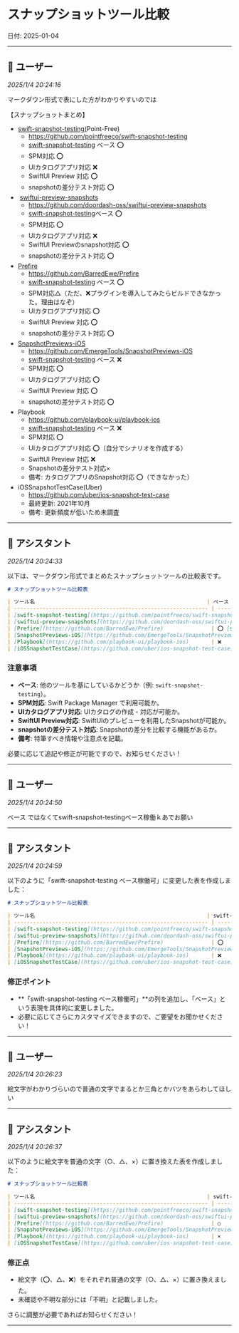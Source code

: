 # スナップショットツール比較

日付: 2025-01-04

---

## 👤 ユーザー
*2025/1/4 20:24:16*

マークダウン形式で表にした方がわかりやすいのでは

【スナップショットまとめ】
* [swift-snapshot-testing(](https://github.com/pointfreeco/swift-snapshot-testing)Point-Free[)](https://github.com/pointfreeco/swift-snapshot-testing)
    * https://github.com/pointfreeco/swift-snapshot-testing
    * [swift-snapshot-testing](https://github.com/pointfreeco/swift-snapshot-testing) ベース ⭕️
    * SPM対応 ⭕️
    * UIカタログアプリ対応 ❌
    * SwiftUI Preview 対応 ⭕️
    * snapshotの差分テスト対応 ⭕️
*  [swiftui-preview-snapshots](https://github.com/doordash-oss/swiftui-preview-snapshots)
    * https://github.com/doordash-oss/swiftui-preview-snapshots
    * [swift-snapshot-testing](https://github.com/pointfreeco/swift-snapshot-testing)ベース ⭕️
    * SPM対応 ⭕️
    * UIカタログアプリ対応 ❌
    * SwiftUI Previewのsnapshot対応 ⭕️
    * snapshotの差分テスト対応 ⭕️
* [Prefire](https://github.com/BarredEwe/Prefire)
    * https://github.com/BarredEwe/Prefire
    * [swift-snapshot-testing](https://github.com/pointfreeco/swift-snapshot-testing) ベース ⭕️
    * SPM対応△（ただ、❌プラグインを導入してみたらビルドできなかった。理由はなぞ）
    * UIカタログアプリ対応 ⭕️
    * SwiftUI Preview 対応 ⭕️
    * snapshotの差分テスト対応 ⭕️
* [SnapshotPreviews-iOS](https://github.com/EmergeTools/SnapshotPreviews-iOS)
    * https://github.com/EmergeTools/SnapshotPreviews-iOS
    * [swift-snapshot-testing](https://github.com/pointfreeco/swift-snapshot-testing) ベース ❌
    * SPM対応 ⭕️
    * UIカタログアプリ対応 ⭕️
    * SwiftUI Preview 対応 ⭕️
    * snapshotの差分テスト対応 ⭕️
* Playbook
    * https://github.com/playbook-ui/playbook-ios
    * [swift-snapshot-testing](https://github.com/pointfreeco/swift-snapshot-testing) ベース ❌
    * SPM対応 ⭕️
    * UIカタログアプリ対応 ⭕️（自分でシナリオを作成する）
    * SwiftUI Preview 対応 ❌
    * Snapshotの差分テスト対応×
    * 備考: カタログアプリのSnapshot対応 ⭕️（できなかった）
* iOSSnapshotTestCase(Uber)
    * https://github.com/uber/ios-snapshot-test-case
    * 最終更新: 2021年10月
    * 備考: 更新頻度が低いため未調査

---

## 🤖 アシスタント
*2025/1/4 20:24:33*

以下は、マークダウン形式でまとめたスナップショットツールの比較表です。

```markdown
# スナップショットツール比較表

| ツール名                                                      | ベース                                   | SPM対応 | UIカタログアプリ対応         | SwiftUI Preview対応 | snapshotの差分テスト対応 | 備考                                                       |
| ------------------------------------------------------------- | ---------------------------------------- | ------- | ---------------------------- | -------------------- | ------------------------ | ---------------------------------------------------------- |
| [swift-snapshot-testing](https://github.com/pointfreeco/swift-snapshot-testing) | ⭕️ [swift-snapshot-testing](https://github.com/pointfreeco/swift-snapshot-testing) | ⭕️     | ❌                          | ⭕️                    | ⭕️                      |                                                            |
| [swiftui-preview-snapshots](https://github.com/doordash-oss/swiftui-preview-snapshots) | ⭕️ [swift-snapshot-testing](https://github.com/pointfreeco/swift-snapshot-testing) | ⭕️     | ❌                          | ⭕️                    | ⭕️                      |                                                            |
| [Prefire](https://github.com/BarredEwe/Prefire)               | ⭕️ [swift-snapshot-testing](https://github.com/pointfreeco/swift-snapshot-testing) | △      | ⭕️                          | ⭕️                    | ⭕️                      | ❌ SPMプラグインでビルド不可（理由不明）                   |
| [SnapshotPreviews-iOS](https://github.com/EmergeTools/SnapshotPreviews-iOS) | ❌                                       | ⭕️     | ⭕️                          | ⭕️                    | ⭕️                      |                                                            |
| [Playbook](https://github.com/playbook-ui/playbook-ios)       | ❌                                       | ⭕️     | ⭕️（シナリオ作成が必要）    | ❌                    | ❌                      | カタログアプリのSnapshot対応 ⭕️（実際はできなかった）     |
| [iOSSnapshotTestCase](https://github.com/uber/ios-snapshot-test-case) | ❌                                       | ❓     | ❓                          | ❓                    | ❓                      | 最終更新: 2021年10月、更新頻度が低いため未調査            |
```

### 注意事項
- **ベース**: 他のツールを基にしているかどうか（例: `swift-snapshot-testing`）。
- **SPM対応**: Swift Package Manager で利用可能か。
- **UIカタログアプリ対応**: UIカタログの作成・対応が可能か。
- **SwiftUI Preview対応**: SwiftUIのプレビューを利用したSnapshotが可能か。
- **snapshotの差分テスト対応**: Snapshotの差分を比較する機能があるか。
- **備考**: 特筆すべき情報や注意点を記載。

必要に応じて追記や修正が可能ですので、お知らせください！

---

## 👤 ユーザー
*2025/1/4 20:24:50*

ベース ではなくてswift-snapshot-testingベース稼働ｋあでお願い

---

## 🤖 アシスタント
*2025/1/4 20:24:59*

以下のように「swift-snapshot-testing ベース稼働可」に変更した表を作成しました：

```markdown
# スナップショットツール比較表

| ツール名                                                      | swift-snapshot-testing ベース稼働可 | SPM対応 | UIカタログアプリ対応         | SwiftUI Preview対応 | snapshotの差分テスト対応 | 備考                                                       |
| ------------------------------------------------------------- | ------------------------------------ | ------- | ---------------------------- | -------------------- | ------------------------ | ---------------------------------------------------------- |
| [swift-snapshot-testing](https://github.com/pointfreeco/swift-snapshot-testing) | ⭕️                                   | ⭕️     | ❌                          | ⭕️                    | ⭕️                      |                                                            |
| [swiftui-preview-snapshots](https://github.com/doordash-oss/swiftui-preview-snapshots) | ⭕️                                   | ⭕️     | ❌                          | ⭕️                    | ⭕️                      |                                                            |
| [Prefire](https://github.com/BarredEwe/Prefire)               | ⭕️                                   | △      | ⭕️                          | ⭕️                    | ⭕️                      | ❌ SPMプラグインでビルド不可（理由不明）                   |
| [SnapshotPreviews-iOS](https://github.com/EmergeTools/SnapshotPreviews-iOS) | ❌                                   | ⭕️     | ⭕️                          | ⭕️                    | ⭕️                      |                                                            |
| [Playbook](https://github.com/playbook-ui/playbook-ios)       | ❌                                   | ⭕️     | ⭕️（シナリオ作成が必要）    | ❌                    | ❌                      | カタログアプリのSnapshot対応 ⭕️（実際はできなかった）     |
| [iOSSnapshotTestCase](https://github.com/uber/ios-snapshot-test-case) | ❌                                   | ❓     | ❓                          | ❓                    | ❓                      | 最終更新: 2021年10月、更新頻度が低いため未調査            |
```

### 修正ポイント
- **「swift-snapshot-testing ベース稼働可」**の列を追加し、「ベース」という表現を具体的に変更しました。
- 必要に応じてさらにカスタマイズできますので、ご要望をお聞かせください！

---

## 👤 ユーザー
*2025/1/4 20:26:23*

絵文字がわかりづらいので普通の文字でまるとか三角とかバツをあらわしてほしい

---

## 🤖 アシスタント
*2025/1/4 20:26:37*

以下のように絵文字を普通の文字（○、△、×）に置き換えた表を作成しました：

```markdown
# スナップショットツール比較表

| ツール名                                                      | swift-snapshot-testing ベース稼働可 | SPM対応 | UIカタログアプリ対応         | SwiftUI Preview対応 | snapshotの差分テスト対応 | 備考                                                       |
| ------------------------------------------------------------- | ------------------------------------ | ------- | ---------------------------- | -------------------- | ------------------------ | ---------------------------------------------------------- |
| [swift-snapshot-testing](https://github.com/pointfreeco/swift-snapshot-testing) | ○                                    | ○       | ×                          | ○                    | ○                      |                                                            |
| [swiftui-preview-snapshots](https://github.com/doordash-oss/swiftui-preview-snapshots) | ○                                    | ○       | ×                          | ○                    | ○                      |                                                            |
| [Prefire](https://github.com/BarredEwe/Prefire)               | ○                                    | △       | ○                          | ○                    | ○                      | △ SPMプラグインでビルド不可（理由不明）                   |
| [SnapshotPreviews-iOS](https://github.com/EmergeTools/SnapshotPreviews-iOS) | ×                                    | ○       | ○                          | ○                    | ○                      |                                                            |
| [Playbook](https://github.com/playbook-ui/playbook-ios)       | ×                                    | ○       | ○（シナリオ作成が必要）    | ×                    | ×                      | カタログアプリのSnapshot対応 ○（実際はできなかった）     |
| [iOSSnapshotTestCase](https://github.com/uber/ios-snapshot-test-case) | ×                                    | 不明     | 不明                        | 不明                  | 不明                    | 最終更新: 2021年10月、更新頻度が低いため未調査            |
```

### 修正点
- 絵文字（⭕️、△、❌）をそれぞれ普通の文字（○、△、×）に置き換えました。
- 未確認や不明な部分には「不明」と記載しました。

さらに調整が必要であればお知らせください！

---
